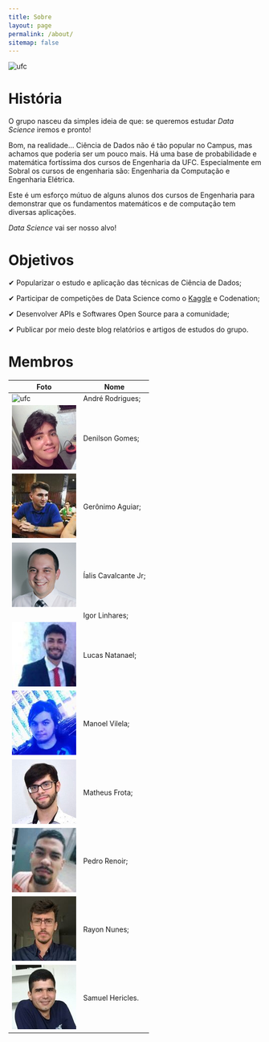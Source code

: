```yaml
---
title: Sobre
layout: page
permalink: /about/
sitemap: false
---
```



![ufc](/images/ufc.jpg)

# História

O grupo nasceu da simples ideia de que: se queremos estudar *Data Science*
iremos e pronto!

Bom, na realidade... Ciência de Dados não é tão popular no Campus, mas
achamos que poderia ser um pouco mais. Há uma base de probabilidade e matemática
fortíssima dos cursos de Engenharia da UFC. Especialmente em Sobral os
cursos de engenharia são: Engenharia da Computação e Engenharia
Elétrica.

Este é um esforço mútuo de alguns alunos dos cursos de Engenharia
para demonstrar que os fundamentos matemáticos e de computação tem
diversas aplicações.

*Data Science* vai ser nosso alvo!

# Objetivos
✔ Popularizar o estudo e aplicação das técnicas de Ciência de Dados;

✔ Participar de competições de Data Science como o [Kaggle](http://kaggle.com) e Codenation;

✔ Desenvolver APIs e Softwares Open Source para a comunidade;

✔ Publicar por meio deste blog relatórios e artigos de estudos do grupo.

# Membros
|Foto                                 |Nome                |
|-------------------------------------| -------------------|
| ![ufc](/images/andre_rogrigues.jpg) |André Rodrigues;    |
| ![ufc](/images/denilson_gomes.jpg)  |Denilson Gomes;     |
| ![ufc](/images/geronimo_pereira.jpg)|Gerônimo Aguiar;    |
| ![ufc](/images/ialis_cavalcante.jpg)|Íalis Cavalcante Jr;|
| 				      |Igor Linhares;      |
| ![ufc](/images/lucas_natanael.jpg)  |Lucas Natanael;     |
| ![ufc](/images/manoel_vilela.jpg)   |Manoel Vilela;      |
| ![ufc](/images/matheus_frota.jpg)   |Matheus Frota;      |
| ![ufc](/images/pedro_renoir.jpg)    |Pedro Renoir;       |
| ![ufc](/images/rayon_nunes.jpg)     |Rayon Nunes;        |
| ![ufc](/images/samuel_hericles.jpeg)|Samuel Hericles.    | 

